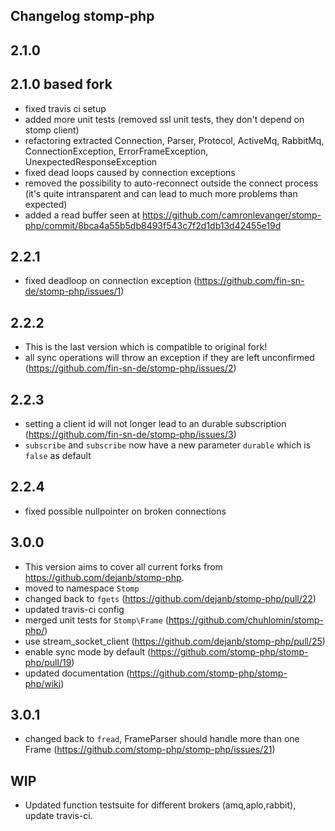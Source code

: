 Changelog stomp-php
-------------------

2.1.0
-----

2.1.0 based fork
----------------

- fixed travis ci setup
- added more unit tests (removed ssl unit tests, they don't depend on stomp client)
- refactoring extracted Connection, Parser, Protocol, ActiveMq, RabbitMq, ConnectionException, ErrorFrameException, UnexpectedResponseException
- fixed dead loops caused by connection exceptions
- removed the possibility to auto-reconnect outside the connect process (it's quite intransparent and can lead to much more problems than expected)
- added a read buffer seen at https://github.com/camronlevanger/stomp-php/commit/8bca4a55b5db8493f543c7f2d1db13d42455e19d

2.2.1
-----

- fixed deadloop on connection exception (https://github.com/fin-sn-de/stomp-php/issues/1)

2.2.2
-----
- This is the last version which is compatible to original fork!
- all sync operations will throw an exception if they are left unconfirmed (https://github.com/fin-sn-de/stomp-php/issues/2)

2.2.3
-----
- setting a client id will not longer lead to an durable subscription (https://github.com/fin-sn-de/stomp-php/issues/3)
- `subscribe` and `subscribe` now have a new parameter `durable` which is `false` as default

2.2.4
-----
- fixed possible nullpointer on broken connections

3.0.0
-----
- This version aims to cover all current forks from https://github.com/dejanb/stomp-php.
- moved to namespace `Stomp`
- changed back to `fgets` (https://github.com/dejanb/stomp-php/pull/22)
- updated travis-ci config
- merged unit tests for `Stomp\Frame` (https://github.com/chuhlomin/stomp-php/)
- use stream_socket_client (https://github.com/dejanb/stomp-php/pull/25)
- enable sync mode by default (https://github.com/stomp-php/stomp-php/pull/19)
- updated documentation (https://github.com/stomp-php/stomp-php/wiki)

3.0.1
-----
- changed back to `fread`, FrameParser should handle more than one Frame (https://github.com/stomp-php/stomp-php/issues/21) 

WIP
---
- Updated function testsuite for different brokers (amq,aplo,rabbit), update travis-ci.
